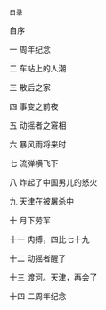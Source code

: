     目录 

 自序

 一 周年纪念

 二 车站上的人潮

 三 散后之家

 四 事变之前夜

 五 动摇者之窘相

 六 暴风雨将来时

 七 流弹横飞下

 八 炸起了中国男儿的怒火

 九 天津在被屠杀中

 十 月下劳军

 十一 肉搏，四比七十九

 十二 动摇者醒了

 十三 渡河。天津，再会了

 十四 二周年纪念

